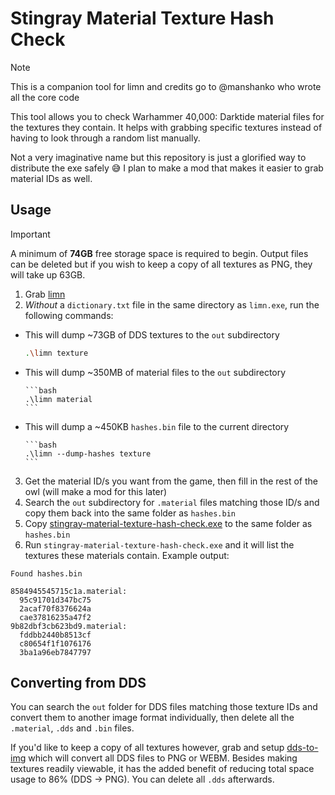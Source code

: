 # Stingray Material Texture Hash Check

> [!Note]
> This is a companion tool for limn and credits go to @manshanko who wrote all the core code

This tool allows you to check Warhammer 40,000: Darktide material files for the textures they contain. It helps with grabbing specific textures instead of having to look through a random list manually.

Not a very imaginative name but this repository is just a glorified way to distribute the exe safely 😅 I plan to make a mod that makes it easier to grab material IDs as well.

## Usage

> [!Important]
> A minimum of **74GB** free storage space is required to begin. Output files can be deleted but if you wish to keep a copy of all textures as PNG, they will take up 63GB.

1. Grab [limn](https://github.com/manshanko/limn)
2. _Without_ a `dictionary.txt` file in the same directory as `limn.exe`, run the following commands:
  - This will dump ~73GB of DDS textures to the `out` subdirectory

    ```bash
    .\limn texture
    ```

  - This will dump ~350MB of material files to the `out` subdirectory

		```bash
		.\limn material
		```


  - This will dump a ~450KB `hashes.bin` file to the current directory

		```bash
		.\limn --dump-hashes texture
		```
	
3. Get the material ID/s you want from the game, then fill in the rest of the owl (will make a mod for this later)
4. Search the `out` subdirectory for `.material` files matching those ID/s and copy them back into the same folder as `hashes.bin`
5. Copy [stingray-material-texture-hash-check.exe](https://github.com/ronvoluted/stingray-material-texture-hash-check/releases) to the same folder as `hashes.bin`
6. Run `stingray-material-texture-hash-check.exe` and it will list the textures these materials contain. Example output:
```
Found hashes.bin

8584945545715c1a.material:
  95c91701d347bc75
  2acaf70f8376624a
  cae37816235a47f2
9b82dbf3cb623bd9.material:
  fddbb2440b8513cf
  c80654f1f1076176
  3ba1a96eb7847797
```

## Converting from DDS

You can search the `out` folder for DDS files matching those texture IDs and convert them to another image format individually, then delete all the `.material`, `.dds` and `.bin` files.

If you'd like to keep a copy of all textures however, grab and setup [dds-to-img](https://github.com/ronvoluted/dds-to-img) which will convert all DDS files to PNG or WEBM. Besides making textures readily viewable, it has the added benefit of reducing total space usage to 86% (DDS -> PNG). You can delete all `.dds` afterwards.
